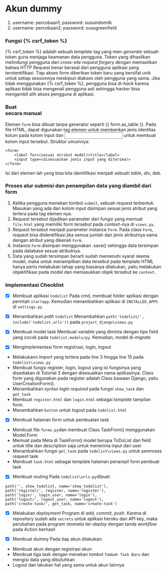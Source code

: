 # Akun dummy
1. username: percobaan1; password: susuindomilk
2. username: percobaan2; password: susugreenfield


### Fungsi {% csrf_token %}
{% csrf_token %} adalah sebuah *template* tag yang men-*generate* sebuah token guna menjaga keamanan data pengguna. Token yang dihasilkan melindungi pengguna dari *cross-site request forgery* dengan memastikan bahwa HTTP Request benar berasal dari pengguna aplikasi yang terotentifikasi. Tiap akses form diberikan token baru yang bersifat unik untuk setiap sessionnya meskipun diakses oleh pengguna yang sama. Jika tidak menggunakan {% csrf_token %}, pengguna bisa di-*hack* karena aplikasi tidak bisa mengenali pengguna asli sehingga *hacker* bisa mengambil alih akses pengguna di aplikasi.


### Buat <form> secara manual
Elemen `form` bisa dibuat tanpa generator seperti {{ form.as_table }}. Pada file HTML, dapat digunakan tag elemen <label> untuk memberikan jenis identitas kolum pada kolom input dan <input> untuk membuat kolom input tersebut. Struktur umumnya:
```
<form>
    <label for=(sesuai atribut model)>title</label>
    <input type=(disesuaikan jenis input yang diterima)>
</form>
```
Isi dari elemen <form> lah yang bisa kita identifikasi menjadi sebuah *table*, *div*, dsb.


### Proses alur submisi dan penampilan data yang diambil dari form
1. Ketika pengguna menekan tombol `submit`, 
sebuah request terbentuk. Masukan yang ada dari kolom input disimpan sesuai jenis atribut yang tertera pada tag elemen <label>nya.
2. Request tersebut dijadikan parameter dari fungsi yang memuat `file.html` yang memiliki form tersebut pada *context*-nya di `views.py`.
3. Request tersebut menjadi parameter instance `Form`. Pada class `Form`, request bisa diidentifikasi jika semua jumlah dan jenis atributnya sama dengan atribut yang dikenali `Form`.
4. Instance `Form` disimpan menggunakan .save() sehingga data tersimpan pada database sesuai atributnya.
5. Data yang sudah tersimpan berarti sudah memenuhi syarat skema model, maka untuk menampilkan data tersebut pada template HTML hanya perlu melakukan tahap yang biasanya dilakukan, yaitu melakukan objektifikasi pada model dan memasukkan objek tersebut ke `context`.


### Implementasi Checklist
- [x] Membuat aplikasi `todolist`
Pada cmd, membuat folder aplikasi dengan perintah `startapp`. Kemudian menambahkan aplikasi di `INSTALLED_APPS` di `settings.py` 

- [x] Menambahkan *path* `todolist`
Menambahkan `path('todolist/', include('todolist.urls'))` pada `project_django\views.py`

- [x] Membuat model task
Membuat variable yang diminta dengan tipe field yang cocok pada `todolist.models/py`. Kemudian, model di-*migrate*

- [x] Mengimplementasi form registrasi, login, logout
* Melakukann import yang tertera pada line 3 hingga line 15 pada `todolist\views.py`
* Membuat fungsi register, login, logout yang isi fungsinya yang disediakan di Tutorial 3 dengan disesuaikan nama aplikasinya. Class form yang digunakan pada register adalah Class bawaan Django, yaitu UserCreationForm().
* Menambahkan syntax *login required* pada fungsi `show_task` dan `get_task`
* Membuat `register.html` dan `login.html` sebagai *template* tampilan form.
* Manambahkan `button` untuk logout pada `todolist.html`

- [x] Membuat halaman form untuk pembuatan task
* Membuat file `forms.py`dan membuat Class TaskFrom() menggunakan Model.Form
* Memuat pada Meta di TaskForm() model berupa ToDoList dan field untuk title dan description saja untuk menerima input dari user
* Menambahkan fungsi `get_task` pada `todolist\views.py` untuk pemroses request task
* Membuat `task.html` sebagai template halaman penampil form pembuat task

- [x] Membuat routing
Pada `todolist\urls.py`dibuat:
```
path('', show_todolist, name='show_todolist'),
path('register/', register, name='register'),
path('login/', login_user, name='login'),
path('logout/', logout_user, name='logout'),
path('create-task/', get_task, name='create-task')
```

- [x] Melakukan *deployment*
Program di *add*, *commit*, *push*. Karena di repository sudah ada `secrets` untuk aplikasi heroku dan API key, maka perubahan pada program otomatis ter-*deploy* dengan tanda *workflow* pada Action berhasil

- [x] Membuat dummy
Pada tiap akun dilakukan:
* Membuat akun dengan registrasi akun
* Membuat tiga task dengan menekan tombol `Tambah Task Baru` dan mengisi data yang dibutuhkan
* Logout dan lakukan hal yang sama untuk akun lainnya
